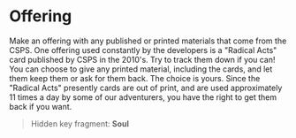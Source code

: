 # Offering

Make an offering with any published or printed materials that come from the CSPS. One offering used constantly by the developers is a "Radical Acts" card published by CSPS
in the 2010's. Try to track them down if you can! You can choose to give any printed material, including the cards, and let them keep them or ask for them back. 
The choice is yours. Since the "Radical Acts" presently cards are out of print, and are used approximately 11 times a day by some of our adventurers, 
you have the right to get them back if you want. 

> Hidden key fragment: **Soul**
